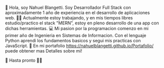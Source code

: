 👋 Hola, soy Nahuel Blangetti. Soy Desarrollador Full Stack con aproximadamente 1 año de experiencia en el desarrollo de aplicaciones web.
🧑‍💼 Actualmente estoy trabajando, y en mis tiempos libres estudio/practico el stack "MERN", estoy en pleno desarrollo de una app con dichas 
herramientas.
💻 Mi pasion por la programacion comenzo en mi primer año de Ingenieria en Sistemas de Informacion. Con el lenguaje Python aprendi los fundamentos
basicos y segui mis practicas con JavaScript.
💼 En mi portafolio https://nahuelblangetti.github.io/Portafolio/ puede obtener mas Detalles sobre mi!


🥳 Hasta pronto 😶‍🌫️ 
